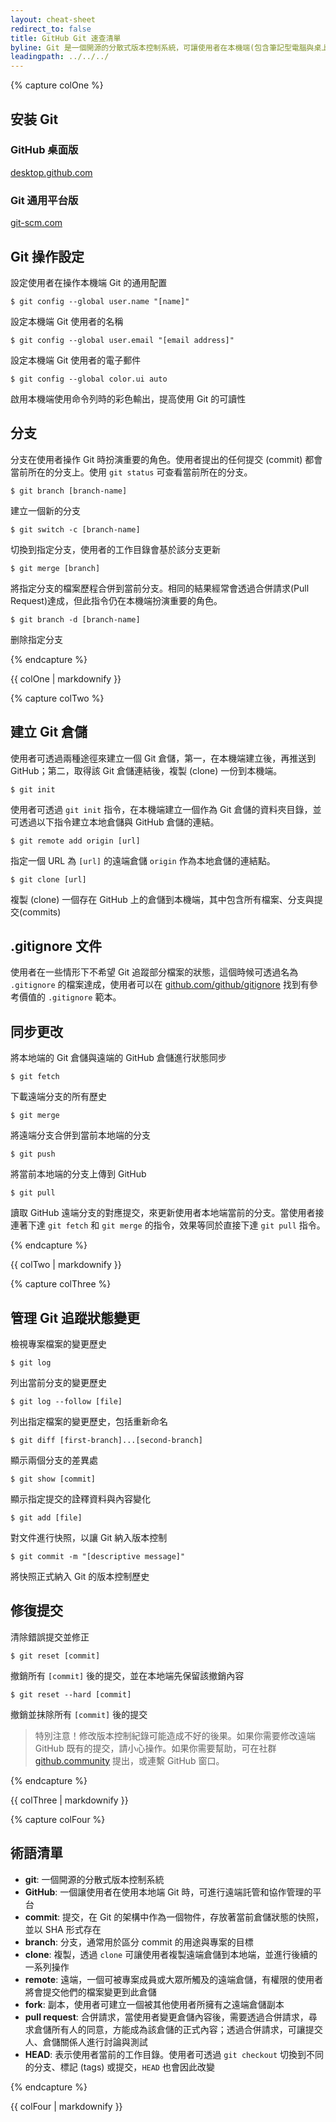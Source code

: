 ```yaml
---
layout: cheat-sheet
redirect_to: false
title: GitHub Git 速查清單
byline: Git 是一個開源的分散式版本控制系統，可讓使用者在本機端(包含筆記型電腦與桌上型電腦)進行 GitHub 上的操作，這份速查清單羅列了使用者經常使用的指令，以提供使用者可快速參照。
leadingpath: ../../../
---
```


{% capture colOne %}
## 安装 Git

### GitHub 桌面版
[desktop.github.com](https://desktop.github.com)

### Git 通用平台版
[git-scm.com](https://git-scm.com)

## Git 操作設定
設定使用者在操作本機端 Git 的通用配置

```$ git config --global user.name "[name]"```

設定本機端 Git 使用者的名稱

```$ git config --global user.email "[email address]"```

設定本機端 Git 使用者的電子郵件

```$ git config --global color.ui auto```

啟用本機端使用命令列時的彩色輸出，提高使用 Git 的可讀性

## 分支

分支在使用者操作 Git 時扮演重要的角色。使用者提出的任何提交 (commit) 都會當前所在的分支上。使用 `git status` 可查看當前所在的分支。

```$ git branch [branch-name]```

建立一個新的分支

```$ git switch -c [branch-name]```

切換到指定分支，使用者的工作目錄會基於該分支更新

```$ git merge [branch]```

將指定分支的檔案歷程合併到當前分支。相同的結果經常會透過合併請求(Pull Request)達成，但此指令仍在本機端扮演重要的角色。

```$ git branch -d [branch-name]```

删除指定分支

{% endcapture %}
<div class="col-md-6">
{{ colOne | markdownify }}
</div>


{% capture colTwo %}

## 建立 Git 倉儲

使用者可透過兩種途徑來建立一個 Git 倉儲，第一，在本機端建立後，再推送到 GitHub；第二，取得該 Git 倉儲連結後，複製 (clone) 一份到本機端。

```$ git init```

使用者可透過 `git init` 指令，在本機端建立一個作為 Git 倉儲的資料夾目錄，並可透過以下指令建立本地倉儲與 GitHub 倉儲的連結。

```$ git remote add origin [url]```

指定一個 URL 為 `[url]` 的遠端倉儲 `origin` 作為本地倉儲的連結點。

```$ git clone [url]```

複製 (clone) 一個存在 GitHub 上的倉儲到本機端，其中包含所有檔案、分支與提交(commits)

## .gitignore 文件

使用者在一些情形下不希望 Git 追蹤部分檔案的狀態，這個時候可透過名為 `.gitignore` 的檔案達成，使用者可以在 [github.com/github/gitignore](https://github.com/github/gitignore) 找到有參考價值的 `.gitignore` 範本。

## 同步更改

將本地端的 Git 倉儲與遠端的 GitHub 倉儲進行狀態同步

```$ git fetch```

下載遠端分支的所有歷史

```$ git merge```

將遠端分支合併到當前本地端的分支

```$ git push```

將當前本地端的分支上傳到 GitHub

```$ git pull```

讀取 GitHub 遠端分支的對應提交，來更新使用者本地端當前的分支。當使用者接連著下達 `git fetch` 和 `git merge` 的指令，效果等同於直接下達 `git pull` 指令。

{% endcapture %}
<div class="col-md-6">
{{ colTwo | markdownify }}
</div>
<div class="clearfix"></div>

{% capture colThree %}

## 管理 Git 追蹤狀態變更

檢視專案檔案的變更歷史

```$ git log```

列出當前分支的變更歷史

```$ git log --follow [file]```

列出指定檔案的變更歷史，包括重新命名

```$ git diff [first-branch]...[second-branch]```

顯示兩個分支的差異處

```$ git show [commit]```

顯示指定提交的詮釋資料與內容變化

```$ git add [file]```

對文件進行快照，以讓 Git 納入版本控制

```$ git commit -m "[descriptive message]"```

將快照正式納入 Git 的版本控制歷史

## 修復提交

清除錯誤提交並修正

```$ git reset [commit]```

撤銷所有 `[commit]` 後的提交，並在本地端先保留該撤銷內容

```$ git reset --hard [commit]```

撤銷並抹除所有 `[commit]` 後的提交

> 特別注意！修改版本控制紀錄可能造成不好的後果。如果你需要修改遠端 GitHub 既有的提交，請小心操作。如果你需要幫助，可在社群 [github.community](https://github.community) 提出，或連繫 GitHub 窗口。

{% endcapture %}
<div class="col-md-6">
{{ colThree | markdownify }}
</div>

{% capture colFour %}

## 術語清單

- **git**: 一個開源的分散式版本控制系統
- **GitHub**: 一個讓使用者在使用本地端 Git 時，可進行遠端託管和協作管理的平台
- **commit**: 提交，在 Git 的架構中作為一個物件，存放著當前倉儲狀態的快照，並以 SHA 形式存在
- **branch**: 分支，通常用於區分 commit 的用途與專案的目標
- **clone**: 複製，透過 `clone` 可讓使用者複製遠端倉儲到本地端，並進行後續的一系列操作
- **remote**: 遠端，一個可被專案成員或大眾所觸及的遠端倉儲，有權限的使用者將會提交他們的檔案變更到此倉儲
- **fork**: 副本，使用者可建立一個被其他使用者所擁有之遠端倉儲副本
- **pull request**: 合併請求，當使用者變更倉儲內容後，需要透過合併請求，尋求倉儲所有人的同意，方能成為該倉儲的正式內容；透過合併請求，可讓提交人、倉儲關係人進行討論與測試
- **HEAD**: 表示使用者當前的工作目錄。使用者可透過 `git checkout` 切換到不同的分支、標記 (tags) 或提交，`HEAD` 也會因此改變

{% endcapture %}
<div class="col-md-6">
{{ colFour | markdownify }}
</div>
<div class="clearfix"></div>
